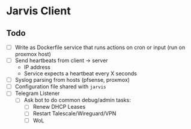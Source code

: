 # Jarvis Client

## Todo
- [ ] Write as Dockerfile service that runs actions on cron or input (run on proxmox host)
- [ ] Send heartbeats from client -> server
    - IP address
    - Service expects a heartbeat every X seconds
- [ ] Syslog parsing from hosts (pfsense, proxmox)
- [ ] Configuration file shared with `jarvis`
- [ ] Telegram Listener 
   - [ ] Ask bot to do common debug/admin tasks:
       - [ ] Renew DHCP Leases
       - [ ] Restart Talescale/Wireguard/VPN
       - [ ] WoL
